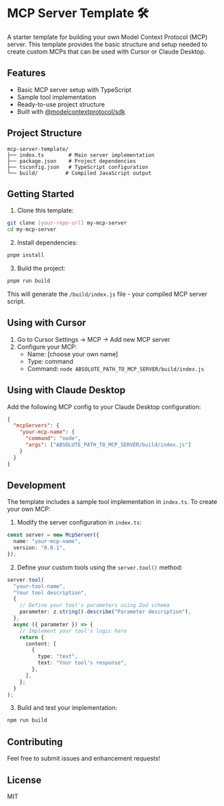 # MCP Server Template 🛠️

A starter template for building your own Model Context Protocol (MCP) server. This template provides the basic structure and setup needed to create custom MCPs that can be used with Cursor or Claude Desktop.

## Features

- Basic MCP server setup with TypeScript
- Sample tool implementation
- Ready-to-use project structure
- Built with [@modelcontextprotocol/sdk](https://docs.anthropic.com/en/docs/agents-and-tools/mcp)

## Project Structure

```
mcp-server-template/
├── index.ts        # Main server implementation
├── package.json    # Project dependencies
├── tsconfig.json   # TypeScript configuration
└── build/         # Compiled JavaScript output
```

## Getting Started

1. Clone this template:
```bash
git clone [your-repo-url] my-mcp-server
cd my-mcp-server
```

2. Install dependencies:
```bash
pnpm install
```

3. Build the project:
```bash
pnpm run build
```

This will generate the `/build/index.js` file - your compiled MCP server script.

## Using with Cursor

1. Go to Cursor Settings -> MCP -> Add new MCP server
2. Configure your MCP:
   - Name: [choose your own name]
   - Type: command
   - Command: `node ABSOLUTE_PATH_TO_MCP_SERVER/build/index.js`

## Using with Claude Desktop

Add the following MCP config to your Claude Desktop configuration:

```json
{
  "mcpServers": {
    "your-mcp-name": {
      "command": "node",
      "args": ["ABSOLUTE_PATH_TO_MCP_SERVER/build/index.js"]
    }
  }
}
```

## Development

The template includes a sample tool implementation in `index.ts`. To create your own MCP:

1. Modify the server configuration in `index.ts`:
```typescript
const server = new McpServer({
  name: "your-mcp-name",
  version: "0.0.1",
});
```

2. Define your custom tools using the `server.tool()` method:
```typescript
server.tool(
  "your-tool-name",
  "Your tool description",
  {
    // Define your tool's parameters using Zod schema
    parameter: z.string().describe("Parameter description"),
  },
  async ({ parameter }) => {
    // Implement your tool's logic here
    return {
      content: [
        {
          type: "text",
          text: "Your tool's response",
        },
      ],
    };
  }
);
```

3. Build and test your implementation:
```bash
npm run build
```

## Contributing

Feel free to submit issues and enhancement requests!

## License

MIT
